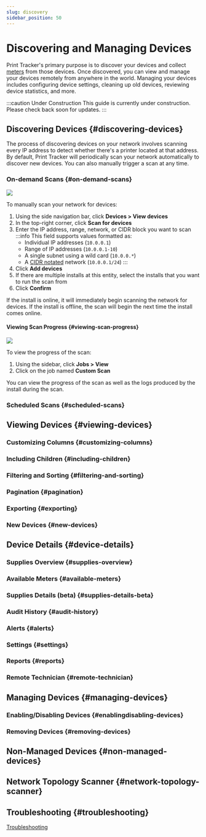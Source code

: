 ```yaml
---
slug: discovery
sidebar_position: 50
---
```


# Discovering and Managing Devices
Print Tracker's primary purpose is to discover your devices and collect [meters](./60-meters-and-supplies.md) from those devices. Once discovered, you can view and manage your devices remotely from anywhere in the world. Managing your devices includes configuring device settings, cleaning up old devices, reviewing device statistics, and more.

:::caution Under Construction
This guide is currently under construction. Please check back soon for updates.
:::

## Discovering Devices {#discovering-devices}
The process of discovering devices on your network involves scanning every IP address to detect whether there's a printer located at that address. By default, Print Tracker will periodically scan your network automatically to discover new devices. You can also manually trigger a scan at any time. 

### On-demand Scans {#on-demand-scans}
![](../images/discovering-devices-scan-for-device.gif)

To manually scan your network for devices:
1. Using the side navigation bar, click **Devices > View devices**
2. In the top-right corner, click **Scan for devices**
3. Enter the IP address, range, network, or CIDR block you want to scan
   :::info
   This field supports values formatted as:
   * Individual IP addresses (`10.0.0.1`)
   * Range of IP addresses (`10.0.0.1-10`)
   * A single subnet using a wild card (`10.0.0.*`)
   * A [CIDR notated](https://en.wikipedia.org/wiki/Classless_Inter-Domain_Routing) network (`10.0.0.1/24`)
   :::
4. Click **Add devices**
5. If there are multiple installs at this entity, select the installs that you want to run the scan from
6. Click **Confirm**

If the install is online, it will immediately begin scanning the network for devices. If the install is offline, the scan will begin the next time the install comes online.

#### Viewing Scan Progress {#viewing-scan-progress}
![](../images/discovering-devices-scan-job.gif)

To view the progress of the scan:
1. Using the sidebar, click **Jobs > View**
2. Click on the job named **Custom Scan**

You can view the progress of the scan as well as the logs produced by the install during the scan.

### Scheduled Scans {#scheduled-scans}

## Viewing Devices {#viewing-devices}

### Customizing Columns {#customizing-columns}

### Including Children {#including-children}

### Filtering and Sorting {#filtering-and-sorting}

### Pagination {#pagination}

### Exporting {#exporting}

### New Devices {#new-devices}

## Device Details {#device-details}

### Supplies Overview {#supplies-overview}

### Available Meters {#available-meters}

### Supplies Details (beta) {#supplies-details-beta}

### Audit History {#audit-history}

### Alerts {#alerts}

### Settings {#settings}

### Reports {#reports}

### Remote Technician {#remote-technician}

## Managing Devices {#managing-devices}

### Enabling/Disabling Devices {#enablingdisabling-devices}

### Removing Devices {#removing-devices}

## Non-Managed Devices {#non-managed-devices}

## Network Topology Scanner {#network-topology-scanner}

## Troubleshooting {#troubleshooting}
[Troubleshooting](../troubleshooting/10-devices.md)